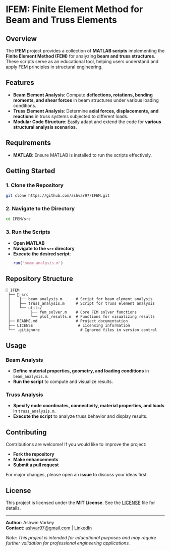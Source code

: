 # IFEM: Finite Element Method for Beam and Truss Elements

## Overview
The **IFEM** project provides a collection of **MATLAB scripts** implementing the **Finite Element Method (FEM)** for analyzing **beam and truss structures**. These scripts serve as an educational tool, helping users understand and apply FEM principles in structural engineering.

## Features
- **Beam Element Analysis**: Compute **deflections, rotations, bending moments, and shear forces** in beam structures under various loading conditions.
- **Truss Element Analysis**: Determine **axial forces, displacements, and reactions** in truss systems subjected to different loads.
- **Modular Code Structure**: Easily adapt and extend the code for **various structural analysis scenarios**.

## Requirements
- **MATLAB**: Ensure MATLAB is installed to run the scripts effectively.

## Getting Started
### 1. Clone the Repository
```bash
git clone https://github.com/ashvar97/IFEM.git
```

### 2. Navigate to the Directory
```bash
cd IFEM/src
```

### 3. Run the Scripts
- **Open MATLAB**
- **Navigate to the `src` directory**
- **Execute the desired script**:
  ```matlab
  run('beam_analysis.m')
  ```

## Repository Structure
```
📂 IFEM
 ├── 📂 src
 │    ├── beam_analysis.m      # Script for beam element analysis
 │    ├── truss_analysis.m     # Script for truss element analysis
 │    └── utils/
 │         ├── fem_solver.m    # Core FEM solver functions
 │         └── plot_results.m  # Functions for visualizing results
 ├── README.md                 # Project documentation
 ├── LICENSE                    # Licensing information
 └── .gitignore                  # Ignored files in version control
```

## Usage
### Beam Analysis
- **Define material properties, geometry, and loading conditions** in `beam_analysis.m`.
- **Run the script** to compute and visualize results.

### Truss Analysis
- **Specify node coordinates, connectivity, material properties, and loads** in `truss_analysis.m`.
- **Execute the script** to analyze truss behavior and display results.

## Contributing
Contributions are welcome! If you would like to improve the project:
- **Fork the repository**
- **Make enhancements**
- **Submit a pull request**

For major changes, please open an **issue** to discuss your ideas first.

## License
This project is licensed under the **MIT License**. See the [LICENSE](LICENSE) file for details.

---

**Author**: Ashwin Varkey  
**Contact**: [ashvar97@gmail.com](mailto:ashvar97@gmail.com) | [LinkedIn](https://www.linkedin.com/in/ashvar97/)

*Note: This project is intended for educational purposes and may require further validation for professional engineering applications.*
